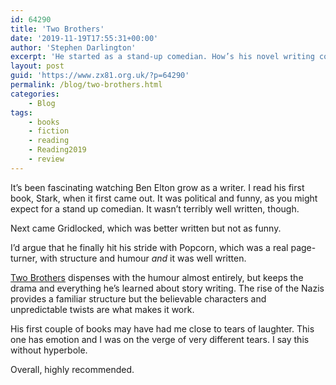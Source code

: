 ```yaml
---
id: 64290
title: 'Two Brothers'
date: '2019-11-19T17:55:31+00:00'
author: 'Stephen Darlington'
excerpt: 'He started as a stand-up comedian. How’s his novel writing coming along?'
layout: post
guid: 'https://www.zx81.org.uk/?p=64290'
permalink: /blog/two-brothers.html
categories:
    - Blog
tags:
    - books
    - fiction
    - reading
    - Reading2019
    - review
---
```


It’s been fascinating watching Ben Elton grow as a writer. I read his first book, Stark, when it first came out. It was political and funny, as you might expect for a stand up comedian. It wasn’t terribly well written, though.

Next came Gridlocked, which was better written but not as funny.

I’d argue that he finally hit his stride with Popcorn, which was a real page-turner, with structure and humour *and* it was well written.

[Two Brothers](https://amzn.to/2XiHeai) dispenses with the humour almost entirely, but keeps the drama and everything he’s learned about story writing. The rise of the Nazis provides a familiar structure but the believable characters and unpredictable twists are what makes it work.

His first couple of books may have had me close to tears of laughter. This one has emotion and I was on the verge of very different tears. I say this without hyperbole.

Overall, highly recommended.